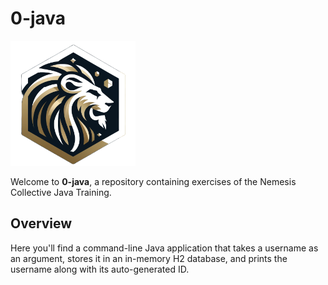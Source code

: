 # 0-java

![0-java-header](assets/SD.png)

Welcome to **0-java**, a repository containing exercises of the Nemesis Collective Java Training.

## Overview

Here you'll find a command-line Java application that takes a username as an argument, stores it in an in-memory H2 database, and prints the username along with its auto-generated ID.